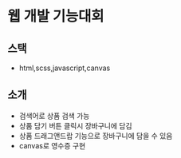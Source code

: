 # 웹 개발 기능대회

## 스택

- html,scss,javascript,canvas

## 소개

- 검색어로 상품 검색 가능
- 상품 담기 버튼 클릭시 장바구니에 담김
- 상품 드래그앤드랍 기능으로 장바구니에 담을 수 있음
- canvas로 영수증 구현
